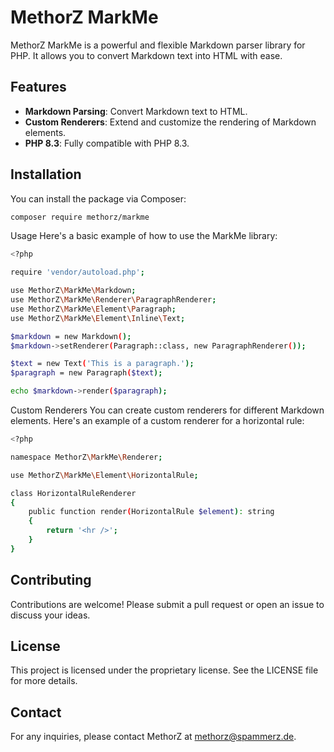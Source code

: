 # MethorZ MarkMe

MethorZ MarkMe is a powerful and flexible Markdown parser library for PHP. It allows you to convert Markdown text into HTML with ease.

## Features

- **Markdown Parsing**: Convert Markdown text to HTML.
- **Custom Renderers**: Extend and customize the rendering of Markdown elements.
- **PHP 8.3**: Fully compatible with PHP 8.3.

## Installation

You can install the package via Composer:

```bash
composer require methorz/markme
```

Usage
Here's a basic example of how to use the MarkMe library:

```bash
<?php

require 'vendor/autoload.php';

use MethorZ\MarkMe\Markdown;
use MethorZ\MarkMe\Renderer\ParagraphRenderer;
use MethorZ\MarkMe\Element\Paragraph;
use MethorZ\MarkMe\Element\Inline\Text;

$markdown = new Markdown();
$markdown->setRenderer(Paragraph::class, new ParagraphRenderer());

$text = new Text('This is a paragraph.');
$paragraph = new Paragraph($text);

echo $markdown->render($paragraph);
```

Custom Renderers
You can create custom renderers for different Markdown elements. Here's an example of a custom renderer for a horizontal rule:

```bash
<?php

namespace MethorZ\MarkMe\Renderer;

use MethorZ\MarkMe\Element\HorizontalRule;

class HorizontalRuleRenderer
{
    public function render(HorizontalRule $element): string
    {
        return '<hr />';
    }
}
```

## Contributing
Contributions are welcome! Please submit a pull request or open an issue to discuss your ideas.  

## License
This project is licensed under the proprietary license. See the LICENSE file for more details.  

## Contact
For any inquiries, please contact MethorZ at methorz@spammerz.de.
